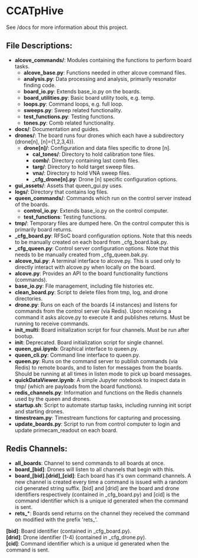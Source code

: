 # CCATpHive

See /docs for more information about this project.

## File Descriptions:
- **alcove_commands/**: Modules containing the functions to perform board tasks.
    - **alcove_base.py**: Functions needed in other alcove command files.
    - **analysis.py**: Data processing and analysis, primarily resonator finding code.
    - **board_io.py**: Extends base_io.py on the boards.
    - **board_utilities.py**: Basic board utility tools, e.g. temp.
    - **loops.py**: Command loops, e.g. full loop.
    - **sweeps.py**: Sweep related functionality.
    - **test_functions.py**: Testing functions.
    - **tones.py**: Comb related functionality.
- **docs/**: Documentation and guides.
- **drones/**: The board runs four drones which each have a subdirectory (drone[n], [n]={1,2,3,4}).
    - **drone[n]/**: Configuration and data files specific to drone [n].
        - **cal_tones/**: Directory to hold calibration tone files.
        - **comb/**: Directory containing last comb files.
        - **targ/**: Directory to hold target sweep files.
        - **vna/**: Directory to hold VNA sweep files.
        - **_cfg_drone[n].py**: Drone [n] specific configuration options.
- **gui_assets/**: Assets that queen_gui.py uses.
- **logs/**: Directory that contains log files.
- **queen_commands/**: Commands which run on the control server instead of the boards.
    - **control_io.py**: Extends base_io.py on the control computer.
    - **test_functions**: Testing functions.
- **tmp/**: Temporary files are dumped here. On the control computer this is primarily board returns.
- **_cfg_board.py**: RFSoC board configuration options. Note that this needs to be manually created on each board from _cfg_board.bak.py.
- **_cfg_queen.py**: Control server configuration options. Note that this needs to be manually created from _cfg_queen.bak.py.
- **alcove_tui.py**: A terminal interface to alcove.py. This is used only to directly interact with alcove.py when locally on the board.
- **alcove.py**: Provides an API to the board functionality functions (commands).
- **base_io.py**: File management, including file histories etc.
- **clean_board.py**: Script to delete files from tmp, log, and drone directories.
- **drone.py**: Runs on each of the boards (4 instances) and listens for commands from the control server (via Redis). Upon receiving a command it asks alcove.py to execute it and publishes returns. Must be running to receive commands.
- **init_multi**: Board initialization script for four channels. Must be run after bootup.
- **init**: Deprecated. Board initialization script for single channel.
- **queen_gui.ipynb**: Graphical interface to queen.py.
- **queen_cli.py**: Command line interface to queen.py.
- **queen.py**: Runs on the command server to publish commands (via Redis) to remote boards, and to listen for messages from the boards. Should be running at all times in listen mode to pick up board messages.
- **quickDataViewer.ipynb**: A simple Jupyter notebook to inspect data in tmp/ (which are payloads from the board functions).
- **redis_channels.py**: Information and functions on the Redis channels used by the queen and drones.
- **startup.sh**: Script to automate startup tasks, including running init script and starting drones.
- **timestream.py**: Timestream functions for capturing and processing. 
- **update_boards.py**: Script to run from control computer to login and update primecam_readout on each board.

## Redis Channels:
- **all_boards**: Channel to send commands to all boards at once.
- **board_[bid]**: Drones will listen to all channels that begin with this.
- **board_[bid].[drid]_[cid]**: Each board has it's own command channels. A new channel is created every time a command is issued with a random cid generated string suffix. [bid] and [drid] are the board and drone identifiers respectively (contained in _cfg_board.py) and [cid] is the command identifier which is a unique id generated when the command is sent.
- **rets_***: Boards send returns on the channel they received the command on modified with the prefix 'rets_'.

**[bid]**: Board identifier (contained in _cfg_board.py).  
**[drid]**: Drone identifier (1-4) (contained in _cfg_drone.py).  
**[cid]**: Command identifier which is a unique id generated when the command is sent.  
